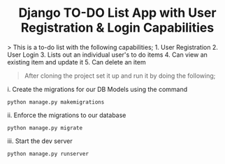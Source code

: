 <h1 align="center">Django TO-DO List App with User Registration & Login Capabilities</h1>
> This is a to-do list with the following capabilities;
1. User Registration
2. User Login
3. Lists out an individual user's to do items
4. Can view an existing item and update it
5. Can delete an item

> After cloning the project set it up and run it by doing the following;

i. Create the migrations for our DB Models using the command
```
python manage.py makemigrations
```
ii. Enforce the migrations to our database
```
python manage.py migrate
```
iii. Start the dev server
```
python manage.py runserver
```